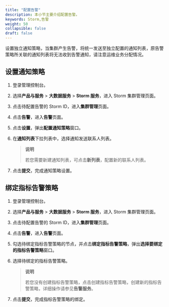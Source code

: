 ```yaml
---
title: "配置告警"
description: 本小节主要介绍配置告警。 
keywords: Storm,告警
weight: 50
collapsible: false
draft: false
---
```


设置独立通知策略，当集群产生告警，将统一发送至独立配置的通知列表，原告警策略所关联的通知列表将无法收到告警通知，请注意运维业务分配情况。

## 设置通知策略

1. 登录管理控制台。
2. 选择**产品与服务** > **大数据服务** > **Storm 服务**，进入 Storm 集群管理页面。
3. 点击待配置告警的 Storm ID，进入**集群管理**页面。
4. 点击**告警**，进入**告警**页面。
5. 点击**设置**，弹出**配置通知策略**窗口。
6. 在**通知列表**下拉列表中，选择通知发送联系人列表。

   > **说明**
   >
   > 若您需要新建通知列表，可点击**新列表**，配置新的联系人列表。

7. 点击**提交**，完成通知策略设置。

## 绑定指标告警策略

1. 登录管理控制台。
2. 选择**产品与服务** > **大数据服务** > **Storm 服务**，进入 Storm 集群管理页面。
3. 点击待配置告警的 Storm ID，进入**集群管理**页面。
4. 点击**告警**，进入**告警**页面。
5. 勾选待绑定指标告警策略的节点，并点击**绑定指标告警策略**，弹出**选择要绑定的指标告警策略**窗口。
6. 选择待绑定的指标告警策略。

   > **说明**
   >
   > 若您没有创建指标告警策略，点击创建指标告警策略，创建新的指标告警策略，详细操作请参见**告警服务**。

7. 点击**提交**，完成指标告警策略的绑定。
